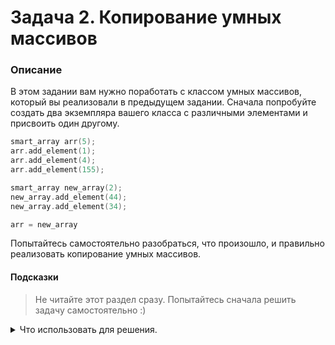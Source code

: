 # Задача 2. Копирование умных массивов

### Описание
В этом задании вам нужно поработать с классом умных массивов, который вы реализовали в предыдущем задании.
Сначала попробуйте создать два экземпляра вашего класса с различными элементами и присвоить один другому.

``` C++
smart_array arr(5);
arr.add_element(1);
arr.add_element(4);
arr.add_element(155);

smart_array new_array(2);
new_array.add_element(44); 
new_array.add_element(34);

arr = new_array
```
Попытайтесь самостоятельно разобраться, что произошло, и правильно реализовать копирование умных массивов.

#### Подсказки

> Не читайте этот раздел сразу. Попытайтесь сначала решить задачу самостоятельно :)

<details>

<summary>Что использовать для решения.</summary>

В программе возникает исключение, потому что компилятор самостоятельно сгенерировал оператор присваивания, который просто копирует все поля
одного объекта другому. В частности, проблема возникает из-за копирования указателя: оба объекта класса имеют одинаковый указатель на область
памяти и в своих деструкторах пытаются освободить его. Происходит двойное освобождение памяти.

</details>
